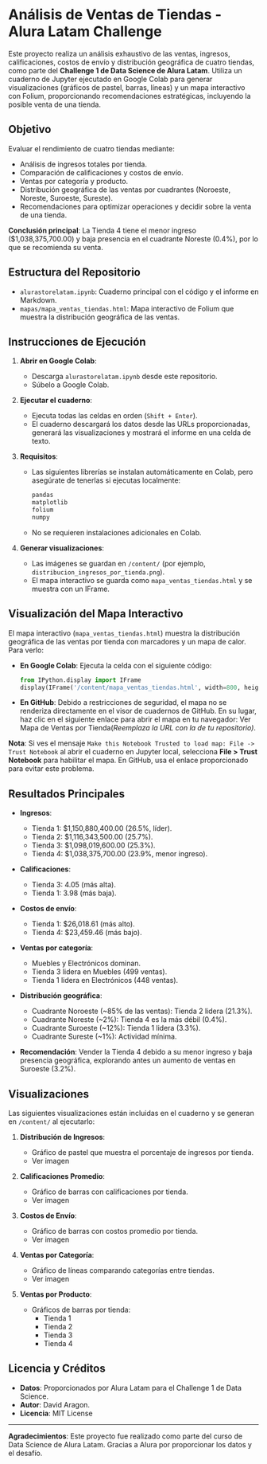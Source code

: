 # Análisis de Ventas de Tiendas - Alura Latam Challenge

Este proyecto realiza un análisis exhaustivo de las ventas, ingresos, calificaciones, costos de envío y distribución geográfica de cuatro tiendas, como parte del **Challenge 1 de Data Science de Alura Latam**. Utiliza un cuaderno de Jupyter ejecutado en Google Colab para generar visualizaciones (gráficos de pastel, barras, líneas) y un mapa interactivo con Folium, proporcionando recomendaciones estratégicas, incluyendo la posible venta de una tienda.

## Objetivo

Evaluar el rendimiento de cuatro tiendas mediante:

- Análisis de ingresos totales por tienda.
- Comparación de calificaciones y costos de envío.
- Ventas por categoría y producto.
- Distribución geográfica de las ventas por cuadrantes (Noroeste, Noreste, Suroeste, Sureste).
- Recomendaciones para optimizar operaciones y decidir sobre la venta de una tienda.

**Conclusión principal**: La Tienda 4 tiene el menor ingreso ($1,038,375,700.00) y baja presencia en el cuadrante Noreste (0.4%), por lo que se recomienda su venta.

## Estructura del Repositorio

- `alurastorelatam.ipynb`: Cuaderno principal con el código y el informe en Markdown.
- `mapas/mapa_ventas_tiendas.html`: Mapa interactivo de Folium que muestra la distribución geográfica de las ventas.


## Instrucciones de Ejecución

1. **Abrir en Google Colab**:

   - Descarga `alurastorelatam.ipynb` desde este repositorio.
   - Súbelo a Google Colab.

2. **Ejecutar el cuaderno**:

   - Ejecuta todas las celdas en orden (`Shift + Enter`).
   - El cuaderno descargará los datos desde las URLs proporcionadas, generará las visualizaciones y mostrará el informe en una celda de texto.

3. **Requisitos**:

   - Las siguientes librerías se instalan automáticamente en Colab, pero asegúrate de tenerlas si ejecutas localmente:

     ```bash
     pandas
     matplotlib
     folium
     numpy
     ```
   - No se requieren instalaciones adicionales en Colab.

4. **Generar visualizaciones**:

   - Las imágenes se guardan en `/content/` (por ejemplo, `distribucion_ingresos_por_tienda.png`).
   - El mapa interactivo se guarda como `mapa_ventas_tiendas.html` y se muestra con un IFrame.

## Visualización del Mapa Interactivo

El mapa interactivo (`mapa_ventas_tiendas.html`) muestra la distribución geográfica de las ventas por tienda con marcadores y un mapa de calor. Para verlo:

- **En Google Colab**: Ejecuta la celda con el siguiente código:

  ```python
  from IPython.display import IFrame
  display(IFrame('/content/mapa_ventas_tiendas.html', width=800, height=600))
  ```

- **En GitHub**: Debido a restricciones de seguridad, el mapa no se renderiza directamente en el visor de cuadernos de GitHub. En su lugar, haz clic en el siguiente enlace para abrir el mapa en tu navegador: Ver Mapa de Ventas por Tienda(*Reemplaza la URL con la de tu repositorio)*.

**Nota**: Si ves el mensaje `Make this Notebook Trusted to load map: File -> Trust Notebook` al abrir el cuaderno en Jupyter local, selecciona **File &gt; Trust Notebook** para habilitar el mapa. En GitHub, usa el enlace proporcionado para evitar este problema.

## Resultados Principales

- **Ingresos**:

  - Tienda 1: $1,150,880,400.00 (26.5%, líder).
  - Tienda 2: $1,116,343,500.00 (25.7%).
  - Tienda 3: $1,098,019,600.00 (25.3%).
  - Tienda 4: $1,038,375,700.00 (23.9%, menor ingreso).

- **Calificaciones**:

  - Tienda 3: 4.05 (más alta).
  - Tienda 1: 3.98 (más baja).

- **Costos de envío**:

  - Tienda 1: $26,018.61 (más alto).
  - Tienda 4: $23,459.46 (más bajo).

- **Ventas por categoría**:

  - Muebles y Electrónicos dominan.
  - Tienda 3 lidera en Muebles (499 ventas).
  - Tienda 1 lidera en Electrónicos (448 ventas).

- **Distribución geográfica**:

  - Cuadrante Noroeste (\~85% de las ventas): Tienda 2 lidera (21.3%).
  - Cuadrante Noreste (\~2%): Tienda 4 es la más débil (0.4%).
  - Cuadrante Suroeste (\~12%): Tienda 1 lidera (3.3%).
  - Cuadrante Sureste (\~1%): Actividad mínima.

- **Recomendación**: Vender la Tienda 4 debido a su menor ingreso y baja presencia geográfica, explorando antes un aumento de ventas en Suroeste (3.2%).

## Visualizaciones

Las siguientes visualizaciones están incluidas en el cuaderno y se generan en `/content/` al ejecutarlo:

1. **Distribución de Ingresos**:

   - Gráfico de pastel que muestra el porcentaje de ingresos por tienda.
   - Ver imagen

2. **Calificaciones Promedio**:

   - Gráfico de barras con calificaciones por tienda.
   - Ver imagen

3. **Costos de Envío**:

   - Gráfico de barras con costos promedio por tienda.
   - Ver imagen

4. **Ventas por Categoría**:

   - Gráfico de líneas comparando categorías entre tiendas.
   - Ver imagen

5. **Ventas por Producto**:

   - Gráficos de barras por tienda:
     - Tienda 1
     - Tienda 2
     - Tienda 3
     - Tienda 4

## Licencia y Créditos

- **Datos**: Proporcionados por Alura Latam para el Challenge 1 de Data Science.
- **Autor**: David Aragon.
- **Licencia**: MIT License

---

**Agradecimientos**: Este proyecto fue realizado como parte del curso de Data Science de Alura Latam. Gracias a Alura por proporcionar los datos y el desafío.
